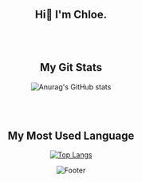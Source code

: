 
<div align=center>
  
  ## Hi👋 I'm Chloe.  
  
  <br>  
  <br>  
  
  
  <h2>My Git Stats</h2>
  
  ![Anurag's GitHub stats](https://github-readme-stats.vercel.app/api?username=chloe1129&show_icons=true&theme=transparent)
  
  
  <br>  
  <br>  
  
  
  <h2>My Most Used Language</h2>
  
  [![Top Langs](https://github-readme-stats.vercel.app/api/top-langs/?username=chloe1129&layout=compact)](https://github.com/chloe1129/github-readme-stats)
  
  
                   


![Footer](https://capsule-render.vercel.app/api?type=waving&color=auto&height=200&section=footer)

  </div>
